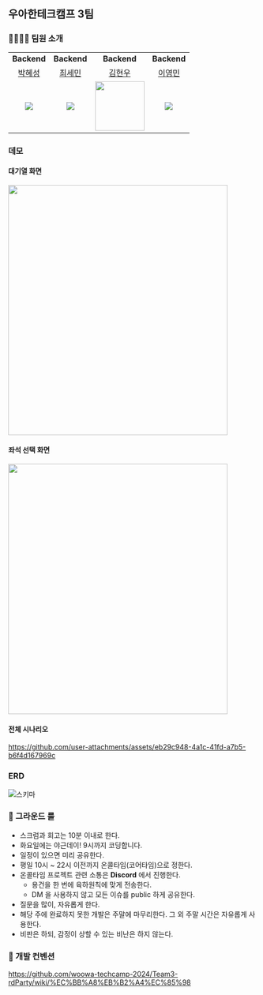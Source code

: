 ## 우아한테크캠프 3팀

### 👨‍👩‍👧‍👦 팀원 소개

<table>
    <tr align="center">
        <td><B>Backend</B></td>
        <td><B>Backend</B></td>
        <td><B>Backend</B></td>
        <td><B>Backend</B></td>
    </tr>
    <tr align="center">
        <td><a href="https://github.com/hseong3243">박혜성</a></td>
        <td><a href="https://github.com/seminchoi">최세민</a></td>
        <td><a href="https://github.com/mirageoasis">김현우</a></td>
        <td><a href="https://github.com/lass9436">이영민</a></td>
    </tr>
    <tr align="center">
        <td>
            <img src="https://github.com/hseong3243.png?size=130">
        </td>
        <td>
            <img src="https://github.com/seminchoi.png?size=100">
        </td>
        <td>
            <img src="https://github.com/mirageoasis.png" width="100">
        </td>
        <td>
            <img src="https://github.com/lass9436.png?size=100">
        </td>
    </tr>
</table>

### 데모

#### 대기열 화면
<img src="https://github.com/user-attachments/assets/7420a4f7-e5f3-40f6-ad5d-02c14739b4e7" width="444" height="507"/>

#### 좌석 선택 화면
<img src="https://github.com/user-attachments/assets/87a1ed80-2a65-4836-a0be-f75dc9fccdcf" width="444" height="507"/>

#### 전체 시나리오
https://github.com/user-attachments/assets/eb29c948-4a1c-41fd-a7b5-b6f4d167969c

### ERD
![스키마](https://github.com/user-attachments/assets/cc43dfd9-3135-47a4-b584-5e8184f1024d)

### 📜 그라운드 룰

- 스크럼과 회고는 10분 이내로 한다.
- 화요일에는 야근데이! 9시까지 코딩합니다.
- 일정이 있으면 미리 공유한다.
- 평일 10시 ~ 22시 이전까지 온콜타임(코어타임)으로 정한다.
- 온콜타임 프로젝트 관련 소통은 **Discord** 에서 진행한다.
    - 용건을 한 번에 육하원칙에 맞게 전송한다.
    - DM 을 사용하지 않고 모든 이슈를 public 하게 공유한다.
- 질문을 많이, 자유롭게 한다.
- 해당 주에 완료하지 못한 개발은 주말에 마무리한다. 그 외 주말 시간은 자유롭게 사용한다.
- 비판은 하되, 감정이 상할 수 있는 비난은 하지 않는다.

### 🚷 개발 컨벤션

https://github.com/woowa-techcamp-2024/Team3-rdParty/wiki/%EC%BB%A8%EB%B2%A4%EC%85%98
